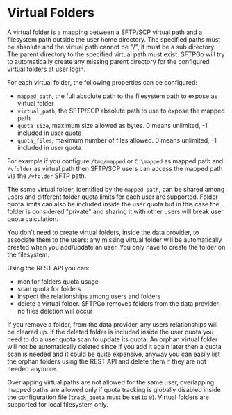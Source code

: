 # Virtual Folders

A virtual folder is a mapping between a SFTP/SCP virtual path and a filesystem path outside the user home directory.
The specified paths must be absolute and the virtual path cannot be "/", it must be a sub directory.
The parent directory to the specified virtual path must exist. SFTPGo will try to automatically create any missing parent directory for the configured virtual folders at user login.

For each virtual folder, the following properties can be configured:

- `mapped_path`, the full absolute path to the filesystem path to expose as virtual folder
- `virtual_path`, the SFTP/SCP absolute path to use to expose the mapped path
- `quota_size`, maximum size allowed as bytes. 0 means unlimited, -1 included in user quota
- `quota_files`, maximum number of files allowed. 0 means unlimited, -1 included in user quota

For example if you configure `/tmp/mapped` or `C:\mapped` as mapped path and `/vfolder` as virtual path then SFTP/SCP users can access the mapped path via the `/vfolder` SFTP path.

The same virtual folder, identified by the `mapped_path`, can be shared among users and different folder quota limits for each user are supported.
Folder quota limits can also be included inside the user quota but in this case the folder is considered "private" and sharing it with other users will break user quota calculation.

You don't need to create virtual folders, inside the data provider, to associate them to the users: any missing virtual folder will be automatically created when you add/update an user. You only have to create the folder on the filesystem.

Using the REST API you can:

- monitor folders quota usage
- scan quota for folders
- inspect the relationships among users and folders
- delete a virtual folder. SFTPGo removes folders from the data provider, no files deletion will occur

If you remove a folder, from the data provider, any users relationships will be cleared up. If the deleted folder is included inside the user quota you need to do a user quota scan to update its quota. An orphan virtual folder will not be automatically deleted since if you add it again later then a quota scan is needed and it could be quite expensive, anyway you can easily list the orphan folders using the REST API and delete them if they are not needed anymore.

Overlapping virtual paths are not allowed for the same user, overlapping mapped paths are allowed only if quota tracking is globally disabled inside the configuration file (`track_quota` must be set to `0`).
Virtual folders are supported for local filesystem only.